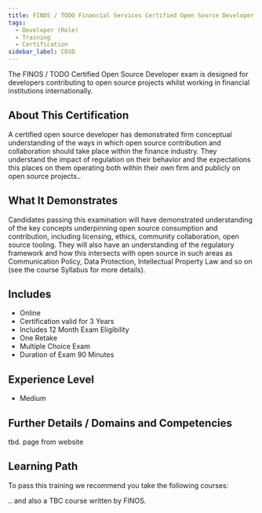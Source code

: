 ```yaml
---
title: FINOS / TODO Financial Services Certified Open Source Developer (COSD)
tags: 
  - Developer (Role)
  - Training
  - Certification
sidebar_label: COSD
---
```


The FINOS / TODO Certified Open Source Developer exam is designed for developers contributing to open source projects whilst  working in financial institutions internationally. 

## About This Certification

A certified open source developer has demonstrated firm conceptual understanding of the ways in which open source contribution and collaboration should take place within the  finance industry.  They understand the impact of regulation on their behavior and the expectations this places on them operating both within their own firm and publicly on open source projects..

## What It Demonstrates

Candidates passing this examination will have demonstrated understanding of the key concepts underpinning open source consumption and contribution, including licensing, ethics, community collaboration, open source tooling. They will also have an understanding of the regulatory framework and how this intersects with open source in such areas as Communication Policy, Data Protection, Intellectual Property Law and so on (see the course Syllabus for more details).

## Includes

- Online
- Certification valid for 3 Years
- Includes 12 Month Exam Eligibility
- One Retake
- Multiple Choice Exam
- Duration of Exam 90 Minutes

## Experience Level

- Medium

## Further Details / Domains and Competencies

tbd. page from website

## Learning Path

To pass this training we recommend you take the following courses:

<CourseList filter="Training" tag="COSD (Certification)" />

.. and also a TBC course written by FINOS.




